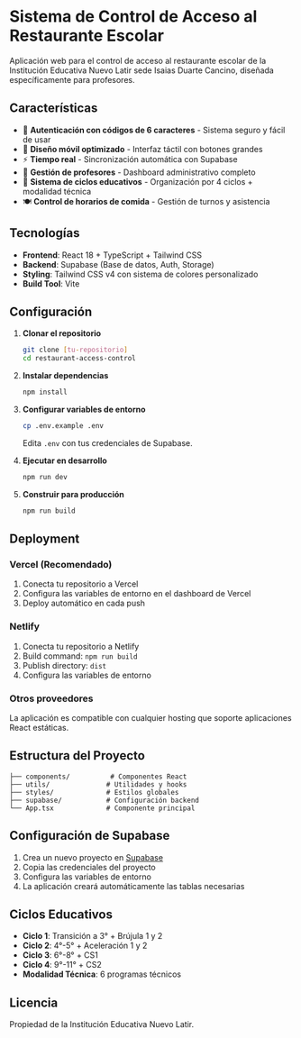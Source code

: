 # Sistema de Control de Acceso al Restaurante Escolar

Aplicación web para el control de acceso al restaurante escolar de la Institución Educativa Nuevo Latir sede Isaias Duarte Cancino, diseñada específicamente para profesores.

## Características

- 🔐 **Autenticación con códigos de 6 caracteres** - Sistema seguro y fácil de usar
- 📱 **Diseño móvil optimizado** - Interfaz táctil con botones grandes
- ⚡ **Tiempo real** - Sincronización automática con Supabase
- 👥 **Gestión de profesores** - Dashboard administrativo completo
- 🎯 **Sistema de ciclos educativos** - Organización por 4 ciclos + modalidad técnica
- 🍽️ **Control de horarios de comida** - Gestión de turnos y asistencia

## Tecnologías

- **Frontend**: React 18 + TypeScript + Tailwind CSS
- **Backend**: Supabase (Base de datos, Auth, Storage)
- **Styling**: Tailwind CSS v4 con sistema de colores personalizado
- **Build Tool**: Vite

## Configuración

1. **Clonar el repositorio**
   ```bash
   git clone [tu-repositorio]
   cd restaurant-access-control
   ```

2. **Instalar dependencias**
   ```bash
   npm install
   ```

3. **Configurar variables de entorno**
   ```bash
   cp .env.example .env
   ```
   Edita `.env` con tus credenciales de Supabase.

4. **Ejecutar en desarrollo**
   ```bash
   npm run dev
   ```

5. **Construir para producción**
   ```bash
   npm run build
   ```

## Deployment

### Vercel (Recomendado)
1. Conecta tu repositorio a Vercel
2. Configura las variables de entorno en el dashboard de Vercel
3. Deploy automático en cada push

### Netlify
1. Conecta tu repositorio a Netlify
2. Build command: `npm run build`
3. Publish directory: `dist`
4. Configura las variables de entorno

### Otros proveedores
La aplicación es compatible con cualquier hosting que soporte aplicaciones React estáticas.

## Estructura del Proyecto

```
├── components/          # Componentes React
├── utils/              # Utilidades y hooks
├── styles/             # Estilos globales
├── supabase/           # Configuración backend
└── App.tsx             # Componente principal
```

## Configuración de Supabase

1. Crea un nuevo proyecto en [Supabase](https://supabase.com)
2. Copia las credenciales del proyecto
3. Configura las variables de entorno
4. La aplicación creará automáticamente las tablas necesarias

## Ciclos Educativos

- **Ciclo 1**: Transición a 3° + Brújula 1 y 2
- **Ciclo 2**: 4°-5° + Aceleración 1 y 2  
- **Ciclo 3**: 6°-8° + CS1
- **Ciclo 4**: 9°-11° + CS2
- **Modalidad Técnica**: 6 programas técnicos

## Licencia

Propiedad de la Institución Educativa Nuevo Latir.
